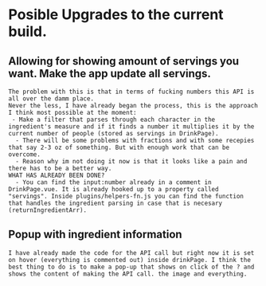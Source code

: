 # Posible Upgrades to the current build.
  ## Allowing for showing amount of servings you want. Make the app update all servings.
    The problem with this is that in terms of fucking numbers this API is all over the damm place.
    Never the less, I have already began the process, this is the approach I think most possible at the moment:
     - Make a filter that parses through each character in the ingredient's measure and if it finds a number it multiplies it by the current number of people (stored as servings in DrinkPage).
      - There will be some problems with fractions and with some recepies that say 2-3 oz of something. But with enough work that can be overcome.
      - Reason why im not doing it now is that it looks like a pain and there has to be a better way.
    WHAT HAS ALREADY BEEN DONE?
      - You can find the input:number already in a comment in DrinkPage.vue. It is already hooked up to a property called "servings". Inside plugins/helpers-fn.js you can find the function that handles the ingredient parsing in case that is necesary (returnIngredientArr).

  ## Popup with ingredient information
    I have already made the code for the API call but right now it is set on hover (everything is commented out) inside drinkPage. I think the best thing to do is to make a pop-up that shows on click of the ? and shows the content of making the API call. the image and everything.